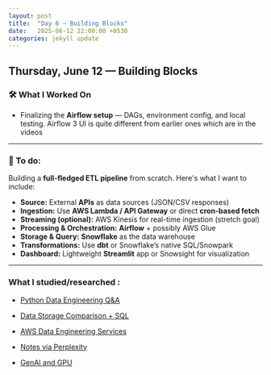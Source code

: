 ```yaml
---
layout: post
title:  "Day 6 – Building Blocks"
date:   2025-06-12 22:00:00 +0530
categories: jekyll update
---
```

## Thursday, June 12 — Building Blocks


### 🛠️ What I Worked On

- Finalizing the **Airflow setup** — DAGs, environment config, and local testing. Airflow 3 UI is quite different from earlier ones which are in the videos

---

### 🚀 To do:

Building a **full-fledged ETL pipeline** from scratch. Here's what I want to include:

- **Source:** External **APIs** as data sources (JSON/CSV responses)
- **Ingestion:** Use **AWS Lambda / API Gateway** or direct **cron-based fetch**
- **Streaming (optional):** AWS Kinesis for real-time ingestion (stretch goal)
- **Processing & Orchestration:** **Airflow** + possibly AWS Glue
- **Storage & Query:** **Snowflake** as the data warehouse
- **Transformations:** Use **dbt** or Snowflake’s native SQL/Snowpark
- **Dashboard:** Lightweight **Streamlit** app or Snowsight for visualization

---


### What I studied/researched :

- [Python Data Engineering Q&A](https://chatgpt.com/share/684be4c6-8888-800e-97c3-82a9e2a47098)
- [Data Storage Comparison + SQL](https://chatgpt.com/share/684be575-1bd0-800e-8b1d-5ee6393a2c54)
- [AWS Data Engineering Services](https://chatgpt.com/share/6849f010-55a8-800e-889f-60f2c9ecb7b9)

- [Notes via Perplexity](https://www.perplexity.ai/search/how-is-docker-desktop-creating-XnolVkegSfmkiHFXjwESbA)
- [GenAI and GPU](https://grok.com/share/c2hhcmQtMg%3D%3D_fa6ca47a-f530-4fa1-add0-19621bd63171)
